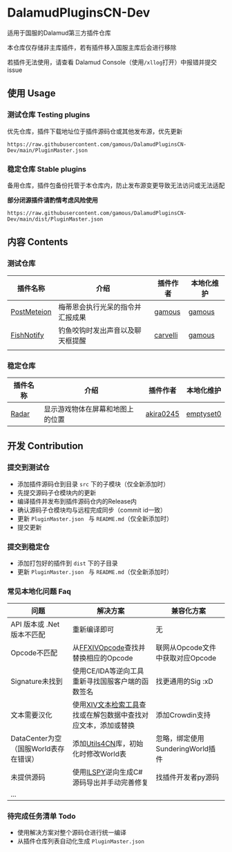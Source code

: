 # DalamudPluginsCN-Dev

适用于国服的Dalamud第三方插件仓库

本仓库仅存储非主库插件，若有插件移入国服主库后会进行移除

若插件无法使用，请查看 Dalamud Console（使用`/xllog`打开）中报错并提交 issue

## 使用 Usage

### 测试仓库 Testing plugins

优先仓库，插件下载地址位于插件源码仓或其他发布源，优先更新

`https://raw.githubusercontent.com/gamous/DalamudPluginsCN-Dev/main/PluginMaster.json`

### 稳定仓库 Stable plugins

备用仓库，插件包备份托管于本仓库内，防止发布源变更导致无法访问或无法适配

**部分闭源插件请酌情考虑风险使用**

`https://raw.githubusercontent.com/gamous/DalamudPluginsCN-Dev/main/dist/PluginMaster.json`



## 内容 Contents

### 测试仓库 

| 插件名称                                              | 介绍                             | 插件作者                                | 本地化维护                          |
| ----------------------------------------------------- | -------------------------------- | --------------------------------------- | ----------------------------------- |
| [PostMeteion](https://github.com/gamous/PostMeteion)  | 梅蒂恩会执行光呆的指令并汇报成果 | [gamous](https://github.com/gamous)     | [gamous](https://github.com/gamous) |
| [FishNotify](https://github.com/carvelli/Fish-Notify) | 钓鱼咬钩时发出声音以及聊天框提醒 | [carvelli](https://github.com/carvelli) | [gamous](https://github.com/gamous) |
|                                                       |                                  |                                         |                                     |

### 稳定仓库 

| 插件名称                                              | 介绍                             | 插件作者                                  | 本地化维护                                |
| ----------------------------------------------------- | -------------------------------- | ----------------------------------------- | ----------------------------------------- |
| [Radar](https://github.com/emptyset0/Radar_akira0245) | 显示游戏物体在屏幕和地图上的位置 | [akira0245](https://github.com/akira0245) | [emptyset0](https://github.com/emptyset0) |

## 开发 Contribution

### 提交到测试仓

- 添加插件源码仓到目录 `src` 下的子模块（仅全新添加时）
- 先提交源码子仓模块内的更新
- 编译插件并发布到插件源码仓内的Release内
- 确认源码子仓模块均与远程完成同步（commit id一致）
- 更新 `PluginMaster.json ` 与 `README.md`（仅全新添加时）
- 提交更新

### 提交到稳定仓

- 添加打包好的插件到 `dist` 下的子目录
- 更新 `PluginMaster.json ` 与 `README.md`（仅全新添加时）



### 常见本地化问题 Faq

| 问题                                  | 解决方案                                                     | 兼容化方案                       |
| ------------------------------------- | ------------------------------------------------------------ | -------------------------------- |
| API 版本或 .Net 版本不匹配            | 重新编译即可                                                 | 无                               |
| Opcode不匹配                          | 从[FFXIVOpcode](https://github.com/karashiiro/FFXIVOpcodes)查找并替换相应的Opcode | 联网从Opcode文件中获取对应Opcode |
| Signature未找到                       | 使用CE/IDA等逆向工具重新寻找国服客户端的函数签名             | 找更通用的Sig :xD                |
| 文本需要汉化                          | 使用[XIV文本检索工具](https://strings.wakingsands.com/)查找或在解包数据中查找对应文本，添加或替换 | 添加Crowdin支持                  |
| DataCenter为空（国服World表存在错误） | 添加[Utils4CN](https://github.com/AsterOcclu/FFXIV_RpToolboxCN/tree/master/RoleplayersToolbox/Utils4CN)库，初始化时修改World表 | 忽略，绑定使用SunderingWorld插件 |
| 未提供源码                            | 使用[ILSPY](https://github.com/icsharpcode/ILSpy)逆向生成C#源码导出并手动完善修复 | 找插件开发者py源码               |
| ...                                   |                                                              |                                  |

### 待完成任务清单 Todo

- 使用解决方案对整个源码仓进行统一编译
- 从插件仓库列表自动化生成 `PluginMaster.json ` 
